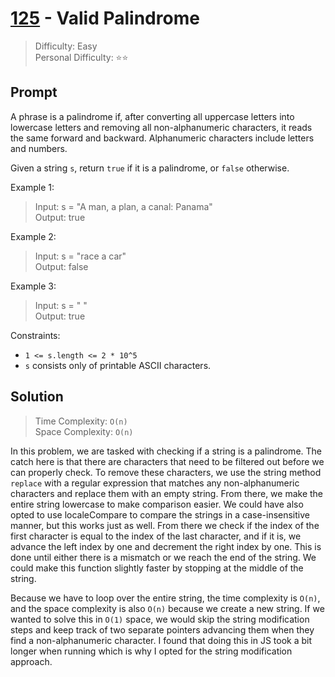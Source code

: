 # [125] - Valid Palindrome

> Difficulty: Easy\
> Personal Difficulty: ⭐️⭐️

## Prompt

A phrase is a palindrome if, after converting all uppercase letters into
lowercase letters and removing all non-alphanumeric characters, it reads the
same forward and backward. Alphanumeric characters include letters and numbers.

Given a string `s`, return `true` if it is a palindrome, or `false` otherwise.

Example 1:

> Input: s = "A man, a plan, a canal: Panama"\
> Output: true

Example 2:

> Input: s = "race a car"\
> Output: false

Example 3:

> Input: s = " "\
> Output: true

Constraints:

- `1 <= s.length <= 2 * 10^5`
- `s` consists only of printable ASCII characters.

## Solution

> Time Complexity: `O(n)`\
> Space Complexity: `O(n)`

In this problem, we are tasked with checking if a string is a palindrome. The
catch here is that there are characters that need to be filtered out before we
can properly check. To remove these characters, we use the string method
`replace` with a regular expression that matches any non-alphanumeric characters
and replace them with an empty string. From there, we make the entire string
lowercase to make comparison easier. We could have also opted to use
localeCompare to compare the strings in a case-insensitive manner, but this
works just as well. From there we check if the index of the first character is
equal to the index of the last character, and if it is, we advance the left
index by one and decrement the right index by one. This is done until either
there is a mismatch or we reach the end of the string. We could make this
function slightly faster by stopping at the middle of the string.

Because we have to loop over the entire string, the time complexity is `O(n)`,
and the space complexity is also `O(n)` because we create a new string. If we
wanted to solve this in `O(1)` space, we would skip the string modification
steps and keep track of two separate pointers advancing them when they find a
non-alphanumeric character. I found that doing this in JS took a bit longer when
running which is why I opted for the string modification approach.

[125]: https://leetcode.com/problems/valid-palindrome/
